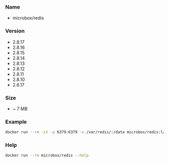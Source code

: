 ### Name

- microbox/redis

### Version

- 2.8.17
- 2.8.16
- 2.8.15
- 2.8.14
- 2.8.13
- 2.8.12
- 2.8.11
- 2.8.10
- 2.6.17

### Size

-  ~ 7 MB

### Example

```bash
docker run --rm -it -p 6379:6379 -v /var/redis/:/data microbox/redis:latest
```

### Help

```bash
docker run --rm microbox/redis --help
```